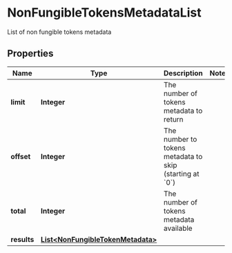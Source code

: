 

# NonFungibleTokensMetadataList

List of non fungible tokens metadata

## Properties

Name | Type | Description | Notes
------------ | ------------- | ------------- | -------------
**limit** | **Integer** | The number of tokens metadata to return | 
**offset** | **Integer** | The number to tokens metadata to skip (starting at &#x60;0&#x60;) | 
**total** | **Integer** | The number of tokens metadata available | 
**results** | [**List&lt;NonFungibleTokenMetadata&gt;**](NonFungibleTokenMetadata.md) |  | 



